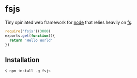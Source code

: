fsjs
====

Tiny opiniated web framework for [node](http://nodejs.org) that relies heavily on [fs](http://nodejs.org/api/fs.html).

```js
require('fsjs')(3000)
exports.get(function(){
  return 'Hello World'
})
```

## Installation
    $ npm install -g fsjs
